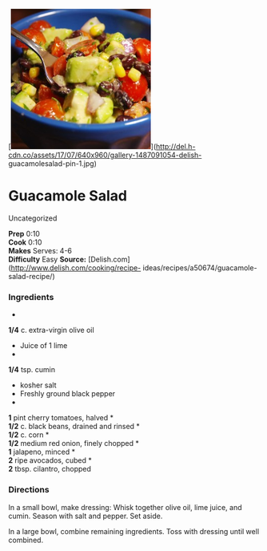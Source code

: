 ﻿

[![](./images/b4b216a4-14cb-4c48-bb7f-89610288766f.jpg)](http://del.h-cdn.co/assets/17/07/640x960/gallery-1487091054-delish-
guacamolesalad-pin-1.jpg)

#  Guacamole Salad

Uncategorized

  
**Prep** 0:10  
**Cook** 0:10  
**Makes** Serves: 4-6  
**Difficulty** Easy
**Source:** [Delish.com](http://www.delish.com/cooking/recipe-
ideas/recipes/a50674/guacamole-salad-recipe/)

###  Ingredients

  *  
**1/4** c. extra-virgin olive oil
  * Juice of 1 lime
  *   
**1/4** tsp. cumin
  * kosher salt
  * Freshly ground black pepper
  *   
**1** pint cherry tomatoes, halved
  *   
**1/2** c. black beans, drained and rinsed
  *   
**1/2** c. corn
  *   
**1/2** medium red onion, finely chopped
  *   
**1** jalapeno, minced
  *   
**2** ripe avocados, cubed
  *   
**2** tbsp. cilantro, chopped

###  Directions

In a small bowl, make dressing: Whisk together olive oil, lime juice, and
cumin. Season with salt and pepper. Set aside.

In a large bowl, combine remaining ingredients. Toss with dressing until well
combined.

